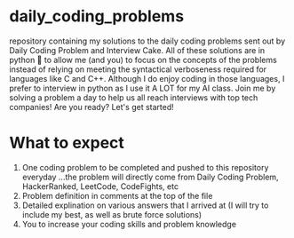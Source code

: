 # daily_coding_problems
repository containing my solutions to the daily coding problems sent out by Daily Coding Problem and Interview Cake. 
All of these solutions are in python :snake: to allow me (and you) to focus on the concepts of the problems instead of relying on meeting the syntactical verboseness required for languages like C and C++. 
Although I do enjoy coding in those languages, I prefer to interview in python as I use it A LOT for my AI class. 
Join me by solving a problem a day to help us all reach interviews with top tech companies! Are you ready? Let's get started!

# What to expect
1. One coding problem to be completed and pushed to this repository everyday
...the problem will directly come from Daily Coding Problem, HackerRanked, LeetCode, CodeFights, etc
2. Problem definition in comments at the top of the file
3. Detailed explination on various answers that I arrived at (I will try to include my best, as well as brute force solutions)
4. You to increase your coding skills and problem knowledge
